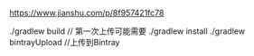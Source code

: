 https://www.jianshu.com/p/8f957421fc78

./gradlew build  // 第一次上传可能需要 ./gradlew install
./gradlew bintrayUpload  //上传到Bintray